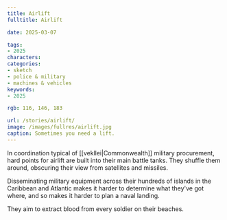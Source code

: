 ```yaml
---
title: Airlift
fulltitle: Airlift

date: 2025-03-07

tags:
- 2025
characters:
categories:
- sketch
- police & military
- machines & vehicles
keywords:
- 2025

rgb: 116, 146, 183

url: /stories/airlift/
image: /images/fullres/airlift.jpg
caption: Sometimes you need a lift.
---
```

In coordination typical of [[vekllei|Commonwealth]] military procurement, hard points for airlift are built into their main battle tanks. They shuffle them around, obscuring their view from satellites and missiles.

Disseminating military equipment across their hundreds of islands in the Caribbean and Atlantic makes it harder to determine what they've got where, and so makes it harder to plan a naval landing.

They aim to extract blood from every soldier on their beaches.